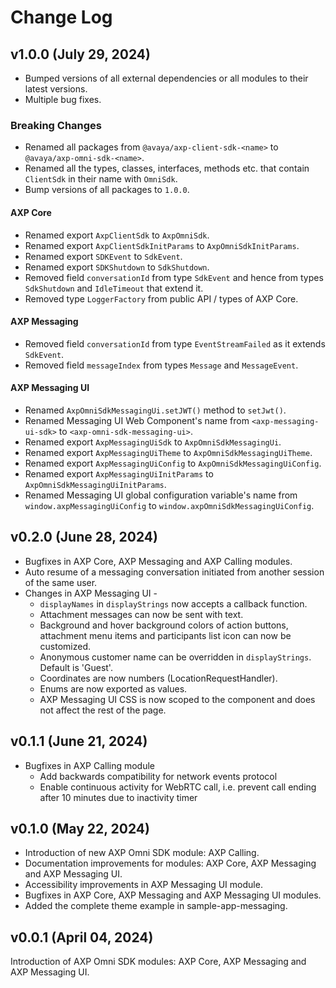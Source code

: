 # Change Log

## v1.0.0 (July 29, 2024)

- Bumped versions of all external dependencies or all modules to their latest versions.
- Multiple bug fixes.

### Breaking Changes

- Renamed all packages from `@avaya/axp-client-sdk-<name>` to `@avaya/axp-omni-sdk-<name>`.
- Renamed all the types, classes, interfaces, methods etc. that contain `ClientSdk` in their name with `OmniSdk`.
- Bump versions of all packages to `1.0.0`.

#### AXP Core

- Renamed export `AxpClientSdk` to `AxpOmniSdk`.
- Renamed export `AxpClientSdkInitParams` to `AxpOmniSdkInitParams`.
- Renamed export `SDKEvent` to `SdkEvent`.
- Renamed export `SDKShutdown` to `SdkShutdown`.
- Removed field `conversationId` from type `SdkEvent` and hence from types `SdkShutdown` and `IdleTimeout` that extend it.
- Removed type `LoggerFactory` from public API / types of AXP Core.

#### AXP Messaging

- Removed field `conversationId` from type `EventStreamFailed` as it extends `SdkEvent`.
- Removed field `messageIndex` from types `Message` and `MessageEvent`.

#### AXP Messaging UI

- Renamed `AxpOmniSdkMessagingUi.setJWT()` method to `setJwt()`.
- Renamed Messaging UI Web Component's name from `<axp-messaging-ui-sdk>` to `<axp-omni-sdk-messaging-ui>`.
- Renamed export `AxpMessagingUiSdk` to `AxpOmniSdkMessagingUi`.
- Renamed export `AxpMessagingUiTheme` to `AxpOmniSdkMessagingUiTheme`.
- Renamed export `AxpMessagingUiConfig` to `AxpOmniSdkMessagingUiConfig`.
- Renamed export `AxpMessagingUiInitParams` to `AxpOmniSdkMessagingUiInitParams`.
- Renamed Messaging UI global configuration variable's name from `window.axpMessagingUiConfig` to `window.axpOmniSdkMessagingUiConfig`.

## v0.2.0 (June 28, 2024)

- Bugfixes in AXP Core, AXP Messaging and AXP Calling modules.
- Auto resume of a messaging conversation initiated from another session of the same user.
- Changes in AXP Messaging UI -
  - `displayNames` in `displayStrings` now accepts a callback function.
  - Attachment messages can now be sent with text.
  - Background and hover background colors of action buttons, attachment menu items and participants list icon can now be customized.
  - Anonymous customer name can be overridden in `displayStrings`. Default is 'Guest'.
  - Coordinates are now numbers (LocationRequestHandler).
  - Enums are now exported as values.
  - AXP Messaging UI CSS is now scoped to the component and does not affect the rest of the page.

## v0.1.1 (June 21, 2024)

- Bugfixes in AXP Calling module
  - Add backwards compatibility for network events protocol
  - Enable continuous activity for WebRTC call, i.e. prevent call ending after 10 minutes due to inactivity timer

## v0.1.0 (May 22, 2024)

- Introduction of new AXP Omni SDK module: AXP Calling.
- Documentation improvements for modules: AXP Core, AXP Messaging and AXP Messaging UI.
- Accessibility improvements in AXP Messaging UI module.
- Bugfixes in AXP Core, AXP Messaging and AXP Messaging UI modules.
- Added the complete theme example in sample-app-messaging.

## v0.0.1 (April 04, 2024)

Introduction of AXP Omni SDK modules: AXP Core, AXP Messaging and AXP Messaging UI.
